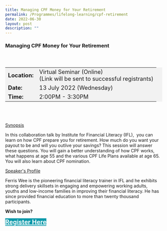 ```yaml
---
title: Managing CPF Money for Your Retirement
permalink: /Programmes/lifelong-learning/cpf-retirement
date: 2022-06-30
layout: post
description: ""
---
```

### Managing CPF Money for Your Retirement ###

<div style="padding:25px 0 0 0">
<table  style="font-size:130%; background-color:#f2f2f2">
	<tbody>
		<tr>
			 <td><b>Location:</b></td><td>Virtual Seminar (Online)<br>(Link will be sent to successful registrants)</td>
		</tr>
		<tr>
		 <td><b>Date:</b> </td><td>13 July 2022 (Wednesday)</td>
		</tr>
		<tr>
			<td> <b>Time:</b> </td><td>2:00PM - 3:30PM</td>
		</tr>
	</tbody>
</table>
<div>

<div style="padding:35px 0 0 0">
	<p><u>Synopsis</u></p>
	<p>In this collaboration talk by Institute for Financial Literacy (IFL),  you can learn on how CPF prepare you for retirement. How much do you want your payout to be and will you outlive your savings? This session will answer these questions. You will gain a better understanding of how CPF works, what happens at age 55 and the various CPF Life Plans available at age 65. You will also learn about CPF nomination.</p>
	<p><u>Speaker's Profile</u></p>
	<p>Ferris Wee is the pioneering financial literacy trainer in IFL and he exhibits strong delivery skillsets in engaging and empowering working adults, youths and low-income families in improving their financial literacy. He has since provided financial education to more than twenty thousand participants.</p>
</div>


<b>Wish to join?</b>
<div>
	<a href="https://go.gov.sg/vs-jul22-cpf" style="font-size:20px; width:35%; height:60px; background-color:#0899AA; color:white" class="bp-button"><b>Register Here</b></a>
</div>